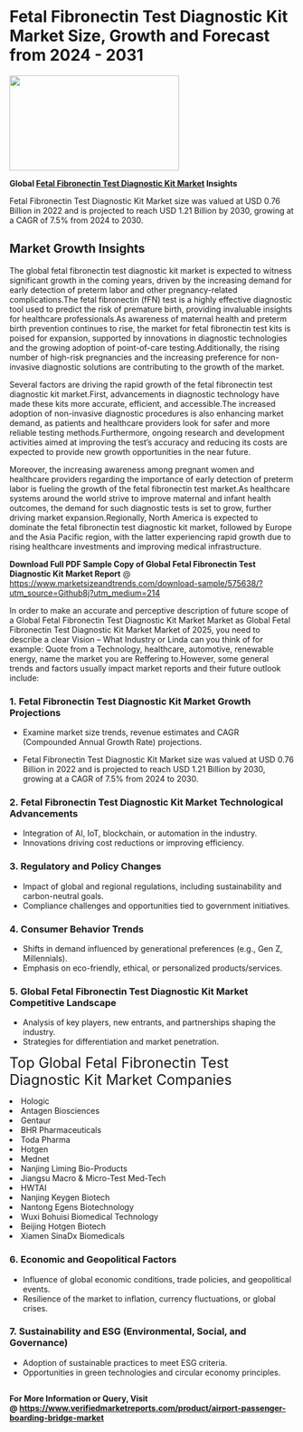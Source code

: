 <H1>Fetal Fibronectin Test Diagnostic Kit Market Size, Growth and Forecast from 2024 - 2031</H1><img class="aligncenter size-medium wp-image-584254" src="https://thirdeyenews.in/wp-content/uploads/2024/09/Global-Market-Research-300x168.jpeg" alt="" width="300" height="168" /><p><strong>Global&nbsp;<a href="https://www.marketsizeandtrends.com/download-sample/575638/?utm_source=Github8j?utm_medium=214">Fetal Fibronectin Test Diagnostic Kit Market</a> Insights</strong></p><p>Fetal Fibronectin Test Diagnostic Kit Market size was valued at USD 0.76 Billion in 2022 and is projected to reach USD 1.21 Billion by 2030, growing at a CAGR of 7.5% from 2024 to 2030.</p><p><h2>Market Growth Insights</h2> <p>The global fetal fibronectin test diagnostic kit market is expected to witness significant growth in the coming years, driven by the increasing demand for early detection of preterm labor and other pregnancy-related complications.The fetal fibronectin (fFN) test is a highly effective diagnostic tool used to predict the risk of premature birth, providing invaluable insights for healthcare professionals.As awareness of maternal health and preterm birth prevention continues to rise, the market for fetal fibronectin test kits is poised for expansion, supported by innovations in diagnostic technologies and the growing adoption of point-of-care testing.Additionally, the rising number of high-risk pregnancies and the increasing preference for non-invasive diagnostic solutions are contributing to the growth of the market.</p> <p>Several factors are driving the rapid growth of the fetal fibronectin test diagnostic kit market.First, advancements in diagnostic technology have made these kits more accurate, efficient, and accessible.The increased adoption of non-invasive diagnostic procedures is also enhancing market demand, as patients and healthcare providers look for safer and more reliable testing methods.Furthermore, ongoing research and development activities aimed at improving the test’s accuracy and reducing its costs are expected to provide new growth opportunities in the near future.</p> <p>Moreover, the increasing awareness among pregnant women and healthcare providers regarding the importance of early detection of preterm labor is fueling the growth of the fetal fibronectin test market.As healthcare systems around the world strive to improve maternal and infant health outcomes, the demand for such diagnostic tests is set to grow, further driving market expansion.Regionally, North America is expected to dominate the fetal fibronectin test diagnostic kit market, followed by Europe and the Asia Pacific region, with the latter experiencing rapid growth due to rising healthcare investments and improving medical infrastructure.</p> <p><span class=""><strong>Download Full PDF Sample Copy of Global Fetal Fibronectin Test Diagnostic Kit Market Report</strong> @ <a href="https://www.marketsizeandtrends.com/download-sample/575638/?utm_source=Github8j?utm_medium=214" target="_blank">https://www.marketsizeandtrends.com/download-sample/575638/?utm_source=Github8j?utm_medium=214</a></span></p><p>In order to make an accurate and perceptive description of future scope of a Global&nbsp;Fetal Fibronectin Test Diagnostic Kit Market Market as Global&nbsp;Fetal Fibronectin Test Diagnostic Kit Market Market of 2025, you need to describe a clear Vision &ndash; What Industry or Linda can you think of for example: Quote from a Technology, healthcare, automotive, renewable energy, name the market you are Reffering to.However, some general trends and factors usually impact market reports and their future outlook include:</p><h3>1.&nbsp;<strong>Fetal Fibronectin Test Diagnostic Kit Market Growth Projections</strong></h3><ul><li>Examine market size trends, revenue estimates and CAGR (Compounded Annual Growth Rate) projections.</li><li><p>Fetal Fibronectin Test Diagnostic Kit Market size was valued at USD 0.76 Billion in 2022 and is projected to reach USD 1.21 Billion by 2030, growing at a CAGR of 7.5% from 2024 to 2030.</p></li></ul><h3>2.&nbsp;<strong>Fetal Fibronectin Test Diagnostic Kit Market Technological Advancements</strong></h3><ul><li>Integration of AI, IoT, blockchain, or automation in the industry.</li><li>Innovations driving cost reductions or improving efficiency.</li></ul><h3>3.&nbsp;<strong>Regulatory and Policy Changes</strong></h3><ul><li>Impact of global and regional regulations, including sustainability and carbon-neutral goals.</li><li>Compliance challenges and opportunities tied to government initiatives.</li></ul><h3>4.&nbsp;<strong>Consumer Behavior Trends</strong></h3><ul><li>Shifts in demand influenced by generational preferences (e.g., Gen Z, Millennials).</li><li>Emphasis on eco-friendly, ethical, or personalized products/services.</li></ul><h3>5.&nbsp;<strong>Global Fetal Fibronectin Test Diagnostic Kit Market Competitive Landscape</strong></h3><ul><li>Analysis of key players, new entrants, and partnerships shaping the industry.</li><li>Strategies for differentiation and market penetration.</li></ul><p data-pm-slice="1 1 []"><span style="color: inherit; font-family: inherit; font-size: 25px;">Top Global Fetal Fibronectin Test Diagnostic Kit Market Companies</span></p><div class="" data-test-id=""><p><li>Hologic</li><li> Antagen Biosciences</li><li> Gentaur</li><li> BHR Pharmaceuticals</li><li> Toda Pharma</li><li> Hotgen</li><li> Mednet</li><li> Nanjing Liming Bio-Products</li><li> Jiangsu Macro & Micro-Test Med-Tech</li><li> HWTAI</li><li> Nanjing Keygen Biotech</li><li> Nantong Egens Biotechnology</li><li> Wuxi Bohuisi Biomedical Technology</li><li> Beijing Hotgen Biotech</li><li> Xiamen SinaDx Biomedicals</li></p></div><h3>6.&nbsp;<strong>Economic and Geopolitical Factors</strong></h3><ul><li>Influence of global economic conditions, trade policies, and geopolitical events.</li><li>Resilience of the market to inflation, currency fluctuations, or global crises.</li></ul><h3>7.&nbsp;<strong>Sustainability and ESG (Environmental, Social, and Governance)</strong></h3><ul><li>Adoption of sustainable practices to meet ESG criteria.</li><li>Opportunities in green technologies and circular economy principles.</li></ul><h2><strong style="font-size: 14px;">For More Information or Query, Visit @&nbsp;</strong><a style="background-color: #ffffff; font-size: 14px;" href="https://www.marketsizeandtrends.com/report/fetal-fibronectin-test-diagnostic-kit-market/" target="_blank">https://www.verifiedmarketreports.com/product/airport-passenger-boarding-bridge-market</a></h2>
